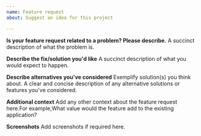 ```yaml
---
name: Feature request
about: Suggest an idea for this project

---
```


<!--
Describe what feature should be added 
-->

**Is your feature request related to a problem? Please describe.**
A succinct description of what the problem is.

**Describe the fix/solution you'd like**
A succinct description of what you would expect to happen.

**Describe alternatives you've considered**
Exemplify solution(s) you think about.
A clear and concise description of any alternative solutions or features you've considered.

**Additional context**
Add any other context about the feature request here.For example,What value would the feature add to the existing application?

**Screenshots**
Add screenshots if required here.
